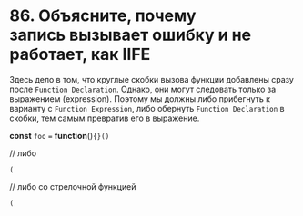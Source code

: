 # 86. Объясните, почему запись вызывает ошибку и не работает, как IIFE

Здесь дело в том, что круглые скобки вызова функции добавлены сразу после `Function Declaration`. Однако, они могут следовать только за выражением (expression). Поэтому мы должны либо прибегнуть к варианту с `Function Expression`, либо обернуть `Function Declaration` в скобки, тем самым превратив его в выражение.

**const** `foo` `=` **function**()`{}()`

// либо

```
(
```

// либо со стрелочной функцией

```
(
```
